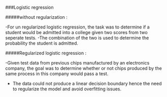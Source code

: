 ###Logistic regression

#####without regularization : 

-For un regularized logistic regression, the task was to determine 
  if a student would be admitted into a college given two scores from
  two seperate tests.
-The combination of the two is used to determine the probability the student is admitted.

#####Regularized logistic regression : 

-Given test data from previous chips manufactured by an electronics company, the goal 
   was to determine whether or not chips produced by the same process in this company 
   would pass a test.
   
- The data could not produce a linear decision boundary hence the need to regularize the 
    model and avoid overfitting issues.
